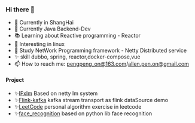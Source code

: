 ### Hi there 👋

- 🔭 Currently in ShangHai
- 🌱 Currently  Java Backend-Dev  
- 📚 Learning about Reactive programming  - Reactor
- 🎨 Interesting in linux 
- 💼 Study  NetWork Programming framework  - Netty 
            Distributed service 
- ✨ skill dubbo, spring, reactor,docker-compose,vue
- 📫 How to reach me: pengpeng_on@163.com/allen.pen.on@gmail.com 

#### Project
- ✨[IFxIm](https://github.com/pengpengno/IFxIM)  Based on netty Im system
- ✨[Flink-kafka](https://github.com/pengpengno/flink-kafka)  kafka stream transport as flink dataSource demo
- ✨[LeetCode](https://github.com/pengpengno/leetCode)  personal algorithm exercise in leetcode
- ✨[face_recognition](https://github.com/pengpengno/face_recognition)  based on  python lib face recognition
